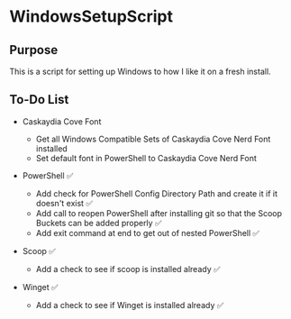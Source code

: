 # WindowsSetupScript

## Purpose

This is a script for setting up Windows to how I like it on a fresh install.

## To-Do List

- Caskaydia Cove Font

  - Get all Windows Compatible Sets of Caskaydia Cove Nerd Font installed
  - Set default font in PowerShell to Caskaydia Cove Nerd Font

- PowerShell :white_check_mark:

  - Add check for PowerShell Config Directory Path and create it if it doesn't exist :white_check_mark:
  - Add call to reopen PowerShell after installing git so that the Scoop Buckets can be added properly :white_check_mark:
  - Add exit command at end to get out of nested PowerShell :white_check_mark:

- Scoop :white_check_mark:

  - Add a check to see if scoop is installed already :white_check_mark:

- Winget :white_check_mark:

  - Add a check to see if Winget is installed already :white_check_mark:
